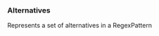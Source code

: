 ### <a id="McUtils.McUtils.Parsers.RegexPatterns.Alternatives">Alternatives</a>
Represents a set of alternatives in a RegexPattern


